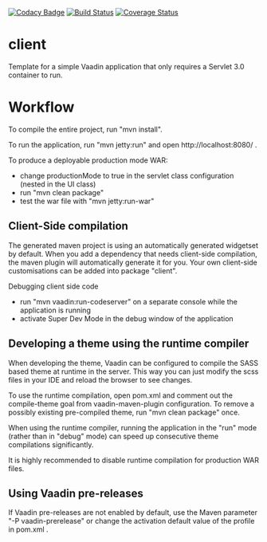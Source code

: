 [![Codacy Badge](https://api.codacy.com/project/badge/Grade/a740460201604a9d81d1db68daed21a9)](https://www.codacy.com/app/kolb.marco/bestplaces-client?utm_source=github.com&utm_medium=referral&utm_content=anonfreak/bestplaces-client&utm_campaign=badger)
[![Build Status](https://travis-ci.org/anonfreak/bestplaces-client.svg?branch=master)](https://travis-ci.org/anonfreak/bestplaces-client)
[![Coverage Status](https://coveralls.io/repos/github/anonfreak/bestplaces-client/badge.svg?branch=master)](https://coveralls.io/github/anonfreak/bestplaces-client?branch=master)

client
==============

Template for a simple Vaadin application that only requires a Servlet 3.0 container to run.


Workflow
========

To compile the entire project, run "mvn install".

To run the application, run "mvn jetty:run" and open http://localhost:8080/ .

To produce a deployable production mode WAR:
- change productionMode to true in the servlet class configuration (nested in the UI class)
- run "mvn clean package"
- test the war file with "mvn jetty:run-war"

Client-Side compilation
-------------------------

The generated maven project is using an automatically generated widgetset by default. 
When you add a dependency that needs client-side compilation, the maven plugin will 
automatically generate it for you. Your own client-side customisations can be added into
package "client".

Debugging client side code
  - run "mvn vaadin:run-codeserver" on a separate console while the application is running
  - activate Super Dev Mode in the debug window of the application

Developing a theme using the runtime compiler
-------------------------

When developing the theme, Vaadin can be configured to compile the SASS based
theme at runtime in the server. This way you can just modify the scss files in
your IDE and reload the browser to see changes.

To use the runtime compilation, open pom.xml and comment out the compile-theme 
goal from vaadin-maven-plugin configuration. To remove a possibly existing 
pre-compiled theme, run "mvn clean package" once.

When using the runtime compiler, running the application in the "run" mode 
(rather than in "debug" mode) can speed up consecutive theme compilations
significantly.

It is highly recommended to disable runtime compilation for production WAR files.

Using Vaadin pre-releases
-------------------------

If Vaadin pre-releases are not enabled by default, use the Maven parameter
"-P vaadin-prerelease" or change the activation default value of the profile in pom.xml .
